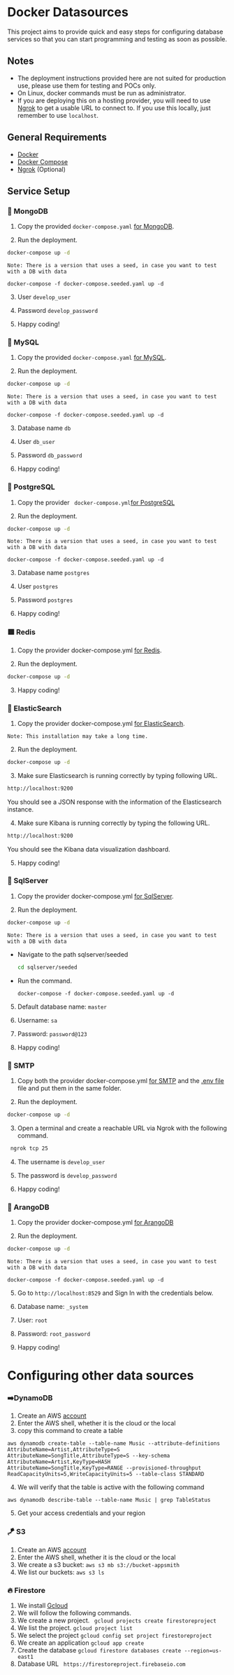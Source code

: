 # Docker Datasources

This project aims to provide quick and easy steps for configuring database services so that you can start programming and testing as soon as possible.

## Notes

- The deployment instructions provided here are not suited for production use, please use them for testing and POCs only.
- On Linux, docker commands must be run as administrator.
- If you are deploying this on a hosting provider, you will need to use [Ngrok](Ngrok_example.md) to get a usable URL to connect to. If you use this locally, just remember to use `localhost`.


## General Requirements

- [Docker](https://docs.docker.com/engine/install/)
- [Docker Compose](https://docs.docker.com/compose/install/)
- [Ngrok](https://ngrok.com/) (Optional)


## Service Setup

### 🌿 MongoDB

1. Copy the provided `docker-compose.yaml` [for MongoDB](./mongodb/docker-compose.yaml).

2. Run the deployment. 

```bash
docker-compose up -d
```
`Note: There is a version that uses a seed, in case you want to test with a DB with data`

```
docker-compose -f docker-compose.seeded.yaml up -d
```

3. User
`
develop_user
`

4. Password
`
develop_password
`

5. Happy coding! 




### 🐬 MySQL

1. Copy the provided `docker-compose.yaml` [for MySQL](./mysql/docker-compose.yaml).

2. Run the deployment. 

```bash
docker-compose up -d
```
`Note: There is a version that uses a seed, in case you want to test with a DB with data`
```
docker-compose -f docker-compose.seeded.yaml up -d
```

3. Database name
`
db
`

4. User
`
db_user
`

5. Password
`
db_password
`

6. Happy coding!




### 🐘 PostgreSQL 

1. Copy the provider ` docker-compose.yml`[for PostgreSQL](./postgress/docker-compose.yaml)

2. Run the deployment.

``` bash
docker-compose up -d
```
`Note: There is a version that uses a seed, in case you want to test with a DB with data`
```
docker-compose -f docker-compose.seeded.yaml up -d
```

3. Database name
`
postgres
`

4. User
`
postgres
`

5. Password
`
postgres
`

6. Happy coding!




###  🟥 Redis

1. Copy the provider docker-compose.yml [for Redis](./redis/docker-compose.yaml).

2. Run the deployment.

```bash
docker-compose up -d
```

3. Happy coding!




###  🔰 ElasticSearch

1. Copy the provider docker-compose.yml [for ElasticSearch](./elasticsearch/docker-compose.yaml).

` Note: This installation may take a long time. `

2. Run the deployment.

```bash
docker-compose up -d
```

3. Make sure Elasticsearch is running correctly by typing following URL.

```bash
http://localhost:9200
```

You should see a JSON response with the information of the Elasticsearch instance.

4. Make sure Kibana is running correctly by typing the following URL.

```bash
http://localhost:9200
```

You should see the Kibana data visualization dashboard.

5. Happy coding!




### 📅 SqlServer

1. Copy the provider docker-compose.yml [for SqlServer](./sqlserver/docker-compose.yaml).

2. Run the deployment.

```bash
docker-compose up -d 
```

`Note: There is a version that uses a seed, in case you want to test with a DB with data`

- Navigate to the path sqlserver/seeded

  ```bash
  cd sqlserver/seeded
  ```

- Run the command.

  ```
  docker-compose -f docker-compose.seeded.yaml up -d
  ```

5. Default database name: `master`

6. Username: `sa`

7. Password: `password@123`

8. Happy coding!




### 📧 SMTP 

1. Copy both the provider docker-compose.yml [for SMTP](./smtp/docker-compose.yaml) and the [.env file](./smtp/.env) file and put them in the same folder.

2. Run the deployment.

```bash
docker-compose up -d
```

3.  Open a terminal and create a reachable URL via Ngrok with the following command.

```bash
 ngrok tcp 25 
```

4. The username is `develop_user`

5. The password is `develop_password`

6. Happy coding!




### 🥑 ArangoDB

1. Copy the provider docker-compose.yml [for ArangoDB](./arangodb/docker-compose.yaml)

2. Run the deployment.

```bash
docker-compose up -d
```

`Note: There is a version that uses a seed, in case you want to test with a DB with data`

```
docker-compose -f docker-compose.seeded.yaml up -d
```

5. Go to `http://localhost:8529` and Sign In with the credentials below.

6. Database name: `_system`

7. User: `root`

8. Password: `root_password`

9. Happy coding!


# Configuring other data sources 

### ➡️DynamoDB

1. Create an AWS [account](https://portal.aws.amazon.com/billing/signup#/start/email)
2. Enter the AWS shell, whether it is the cloud or the local
3. copy this command to create a table
```console
aws dynamodb create-table --table-name Music --attribute-definitions AttributeName=Artist,AttributeType=S AttributeName=SongTitle,AttributeType=S --key-schema AttributeName=Artist,KeyType=HASH AttributeName=SongTitle,KeyType=RANGE --provisioned-throughput ReadCapacityUnits=5,WriteCapacityUnits=5 --table-class STANDARD
```
4. We will verify that the table is active with the following command
```console 
aws dynamodb describe-table --table-name Music | grep TableStatus
```
5. Get your access credentials and your region




### 🪁 S3

1. Create an AWS [account](https://portal.aws.amazon.com/billing/signup#/start/email)
2. Enter the AWS shell, whether it is the cloud or the local
3. We create a s3 bucket: `aws s3 mb s3://bucket-appsmith `
4. We list our buckets: `aws s3 ls `





### 🔥 Firestore

1. We install [Gcloud](https://cloud.google.com/sdk/docs/install?hl=es-419)
2. We will follow the following commands.
3. We create a new project.
` gcloud projects create firestoreproject`
4. We list the project.
`gcloud project list `
5. We select the project
`gcloud config set project firestoreproject`
6. We create an application
`gcloud app create `
7. Create the database
`gcloud firestore databases create --region=us-east1 `
8. Database URL ` https://firestoreproject.firebaseio.com`